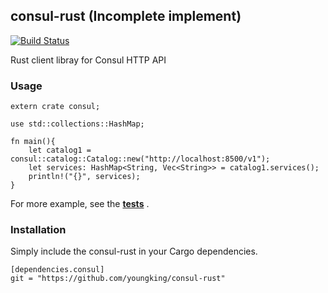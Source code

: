 ## consul-rust (Incomplete implement)

[![Build Status](https://travis-ci.org/youngking/consul-rust.svg)](https://travis-ci.org/youngking/consul-rust)


Rust client libray for Consul HTTP API

### Usage

    extern crate consul;

    use std::collections::HashMap;

    fn main(){
        let catalog1 = consul::catalog::Catalog::new("http://localhost:8500/v1");
        let services: HashMap<String, Vec<String>> = catalog1.services();
        println!("{}", services);
    }


For more example, see the **[tests](https://github.com/youngking/consul-rust/blob/master/src/test/basic.rs)** .

### Installation

Simply include the consul-rust in your Cargo dependencies.

    [dependencies.consul]
    git = "https://github.com/youngking/consul-rust"
